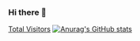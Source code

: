 ### Hi there 👋

<!--
**ayanamiblhx/ayanamiblhx** is a ✨ _special_ ✨ repository because its `README.md` (this file) appears on your GitHub profile.

Here are some ideas to get you started:

- 🔭 I’m currently working on ...
- 🌱 I’m currently learning ...
- 👯 I’m looking to collaborate on ...
- 🤔 I’m looking for help with ...
- 💬 Ask me about ...
- 📫 How to reach me: ...
- 😄 Pronouns: ...
- ⚡ Fun fact: ...
-->

[Total Visitors](https://count.getloli.com/get/@mnixry?theme=rule34)
[![Anurag's GitHub stats](https://github-readme-stats.vercel.app/api?username=ayanamiblhx)](https://github.com/anuraghazra/github-readme-stats)
